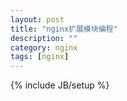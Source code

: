 ```yaml
---
layout: post
title: "nginx扩展模块编程"
description: ""
category: nginx
tags: [nginx]
---
```

{% include JB/setup %}

